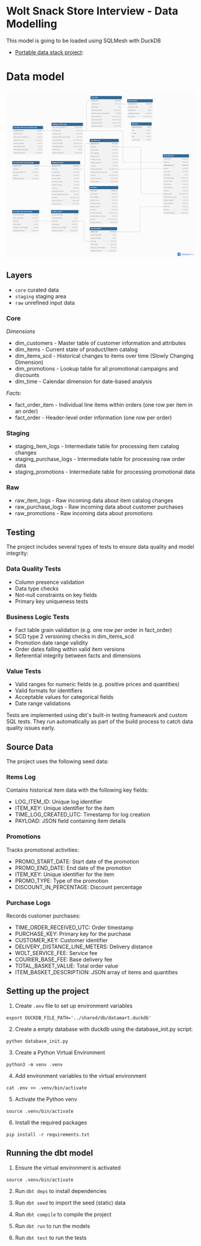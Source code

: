 # Wolt Snack Store Interview - Data Modelling 


This model is going to be loaded using SQLMesh with DuckDB
- [Portable data stack project](https://github.com/nmirson-ml/datamesh_portable_analytics_wolt):


# Data model
 
![Data Model](resources/model_diagram.png "Data Model")

## Layers

- `core` curated data
- `staging` staging area
- `raw` unrefined input data



### Core
*Dimensions*
- dim_customers - Master table of customer information and attributes
- dim_items - Current state of product/item catalog
- dim_items_scd - Historical changes to items over time (Slowly Changing Dimension)
- dim_promotions - Lookup table for all promotional campaigns and discounts
- dim_time - Calendar dimension for date-based analysis 

*Facts*:
- fact_order_item - Individual line items within orders (one row per item in an order)
- fact_order - Header-level order information (one row per order)


### Staging
- staging_item_logs - Intermediate table for processing item catalog changes
- staging_purchase_logs - Intermediate table for processing raw order data
- staging_promotions - Intermediate table for processing promotional data

### Raw
- raw_item_logs - Raw incoming data about item catalog changes
- raw_purchase_logs - Raw incoming data about customer purchases
- raw_promotions - Raw incoming data about promotions


## Testing
The project includes several types of tests to ensure data quality and model integrity:

### Data Quality Tests
- Column presence validation
- Data type checks 
- Not-null constraints on key fields
- Primary key uniqueness tests

### Business Logic Tests
- Fact table grain validation (e.g. one row per order in fact_order)
- SCD type 2 versioning checks in dim_items_scd
- Promotion date range validity
- Order dates falling within valid item versions
- Referential integrity between facts and dimensions

### Value Tests
- Valid ranges for numeric fields (e.g. positive prices and quantities)
- Valid formats for identifiers
- Acceptable values for categorical fields
- Date range validations

Tests are implemented using dbt's built-in testing framework and custom SQL tests. They run automatically as part of the build process to catch data quality issues early.


## Source Data
The project uses the following seed data:

### Items Log
Contains historical item data with the following key fields:
- LOG_ITEM_ID: Unique log identifier
- ITEM_KEY: Unique identifier for the item
- TIME_LOG_CREATED_UTC: Timestamp for log creation
- PAYLOAD: JSON field containing item details

### Promotions
Tracks promotional activities:
- PROMO_START_DATE: Start date of the promotion
- PROMO_END_DATE: End date of the promotion
- ITEM_KEY: Unique identifier for the item
- PROMO_TYPE: Type of the promotion
- DISCOUNT_IN_PERCENTAGE: Discount percentage

### Purchase Logs
Records customer purchases:
- TIME_ORDER_RECEIVED_UTC: Order timestamp
- PURCHASE_KEY: Primary key for the purchase
- CUSTOMER_KEY: Customer identifier
- DELIVERY_DISTANCE_LINE_METERS: Delivery distance
- WOLT_SERVICE_FEE: Service fee
- COURIER_BASE_FEE: Base delivery fee
- TOTAL_BASKET_VALUE: Total order value
- ITEM_BASKET_DESCRIPTION: JSON array of items and quantities


## Setting up the project

1. Create `.env` file to set up environment variables

`export DUCKDB_FILE_PATH='../shared/db/datamart.duckdb'`       

2. Create a empty database with duckdb using the database_init.py script:

`python database_init.py`

3. Create a Python Virtual Environment

`python3 -m venv .venv`

4. Add environment variables to the virtual environment

`cat .env >> .venv/bin/activate`

5. Activate the Python venv

`source .venv/bin/activate`

6. Install the required packages

`pip install -r requirements.txt`


## Running the dbt model

1. Ensure the virtual environment is activated

`source .venv/bin/activate`

2. Run `dbt deps` to install dependencies

3. Run `dbt seed` to import the seed (static) data

4. Run `dbt compile` to compile the project

5. Run `dbt run` to run the models

6. Run `dbt test` to run the tests

